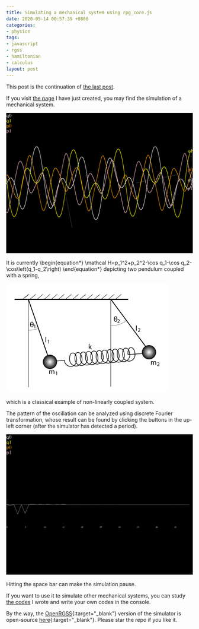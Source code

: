 ```yaml
---
title: Simulating a mechanical system using rpg_core.js
date: 2020-05-14 00:57:39 +0800
categories:
- physics
tags:
- javascript
- rgss
- hamiltonian
- calculus
layout: post
---
```


This post is the continuation of
[the last post](/physics/2020/04/28/simulation-rgss.html).

If you visit [the page](/rpg/mechsimul/) I have just created,
you may find the simulation of a mechanical system.

![Result of simulation](/assets/images/rpgmv_simul.png)

It is currently
\begin{equation\*}
    \mathcal H=p_1^2+p_2^2-\cos q_1-\cos q_2-
    \cos\left(q_1-q_2\right)
\end{equation\*}
depicting two pendulum coupled with a spring,

![Spring-coupled pendulums](/assets/images/spring_coupled_pendulum.png)

which is a classical example of non-linearly coupled system.

The pattern of the oscillation can be analyzed using
discrete Fourier transformation, whose result can be found by
clicking the buttons in the up-left corner
(after the simulator has detected a period).

![Result of DFT](/assets/images/rpgmv_simul_fft.png)

Hitting the space bar can make the simulation pause.

If you want to use it to simulate other mechanical systems,
you can study [the codes](/rpg/mechsimul/js/mechsimul.js) I wrote
and write your own codes in the console.

By the way, the
[OpenRGSS](https://github.com/UlyssesZh/OpenRGSS/){:target="_blank"}
version of the simulator is open-source
[here](https://github.com/UlyssesZh/mechsimul/){:target="_blank"}.
Please star the repo if you like it.
